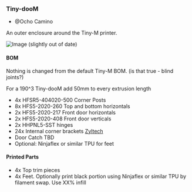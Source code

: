 ### Tiny-dooM

- @Ocho Camino


An outer enclosure around the Tiny-M printer.  


![Image](https://github.com/gsl12/Tiny-M/blob/master/usermods/Tiny-dooM/images/Tiny_dooM.png)
(slightly out of date)

#### BOM

Nothing is changed from the default Tiny-M BOM.  (is that true - blind joints?)

For a 190^3 Tiny-dooM add 50mm to every extrusion length

- 4x HFSR5-404020-500 Corner Posts
- 8x HFS5-2020-260 Top and bottom horizontals
- 2x HFS5-2020-217 Front door horizontals
- 2x HFS5-2020-408 Front door verticals
- 2x HHPNL5-SST hinges
- 24x Internal corner brackets [Zyltech]()
- Door Catch TBD
- Optional: Ninjaflex or similar TPU for feet

#### Printed Parts

- 4x Top trim pieces
- 4x Feet.  Optionally print black portion using Ninjaflex or similar TPU by filament swap.  Use XX% infill




